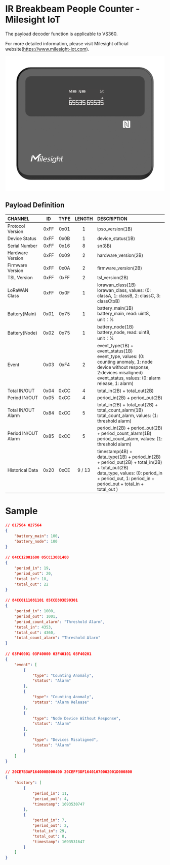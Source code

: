 # IR Breakbeam People Counter - Milesight IoT

The payload decoder function is applicable to VS360.

For more detailed information, please visit Milesight official website(https://www.milesight-iot.com).

![VS360](VS360.png)

## Payload Definition

| CHANNEL             |  ID  | TYPE | LENGTH | DESCRIPTION                                                                                                                                                                                          |
| :------------------ | :--: | :--: | :----: | :--------------------------------------------------------------------------------------------------------------------------------------------------------------------------------------------------- |
| Protocol Version    | 0xFF | 0x01 |   1   | ipso_version(1B)                                                                                                                                                                                     |
| Device Status       | 0xFF | 0x0B |   1   | device_status(1B)                                                                                                                                                                                    |
| Serial Number       | 0xFF | 0x16 |   8   | sn(8B)                                                                                                                                                                                               |
| Hardware Version    | 0xFF | 0x09 |   2   | hardware_version(2B)                                                                                                                                                                                 |
| Firmware Version    | 0xFF | 0x0A |   2   | firmware_version(2B)                                                                                                                                                                                 |
| TSL Version         | 0xFF | 0xFF |   2   | tsl_version(2B)                                                                                                                                                                                      |
| LoRaWAN Class       | 0xFF | 0x0F |   1   | lorawan_class(1B)<br />lorawan_class, values: (0: classA, 1: classB, 2: classC, 3: classCtoB)                                                                                                        |
| Battery(Main)       | 0x01 | 0x75 |   1   | battery_main(1B)<br />battery_main, read: uint8, unit：%                                                                                                                                             |
| Battery(Node)       | 0x02 | 0x75 |   1   | battery_node(1B)<br />battery_node, read: uint8, unit：%                                                                                                                                             |
| Event               | 0x03 | 0xF4 |   2   | event_type(1B) + event_status(1B)<br />event_type, values: (0: counting anomaly, 1: node device without response, 2:devices misaligned)<br />event_status, values: (0: alarm release, 1: alarm)      |
| Total IN/OUT        | 0x04 | 0xCC |   4   | total_in(2B) + total_out(2B)                                                                                                                                                                         |
| Period IN/OUT       | 0x05 | 0xCC |   4   | period_in(2B) + period_out(2B)                                                                                                                                                                       |
| Total IN/OUT Alarm  | 0x84 | 0xCC |   5   | total_in(2B) + total_out(2B) + total_count_alarm(1B)<br />total_count_alarm, values: (1: threshold alarm)                                                                                            |
| Period IN/OUT Alarm | 0x85 | 0xCC |   5   | period_in(2B) + period_out(2B) + period_count_alarm(1B)<br />period_count_alarm, values: (1: threshold alarm)                                                                                        |
| Historical Data     | 0x20 | 0xCE | 9 / 13 | timestamp(4B) + data_type(1B) + period_in(2B) + period_out(2B) + total_in(2B) + total_out(2B)<br />data_type, values: (0: period_in + period_out, 1: period_in + period_out + total_in + total_out ) |

# Sample

```json
// 017564 027564
{
    "battery_main": 100,
    "battery_node": 100
}

// 04CC12001600 05CC13001400
{
    "period_in": 19,
    "period_out": 20,
    "total_in": 18,
    "total_out": 22
}

// 84CC0111081101 85CCE803E90301
{
    "period_in": 1000,
    "period_out": 1001,
    "period_count_alarm": "Threshold Alarm",
    "total_in": 4353,
    "total_out": 4360,
    "total_count_alarm": "Threshold Alarm"
}

// 03F40001 03F40000 03F40101 03F40201
{
    "event": [
        {
            "type": "Counting Anomaly",
            "status": "Alarm"
        },
        {
            "type": "Counting Anomaly",
            "status": "Alarm Release"
        },
        {
            "type": "Node Device Without Response",
            "status": "Alarm"
        },
        {
            "type": "Devices Misaligned",
            "status": "Alarm"
        }
    ]
}

// 20CE7B3AF164000B000400 20CEFF3DF16401070002001D000800
{
    "history": [
        {
            "period_in": 11,
            "period_out": 4,
            "timestamp": 1693530747
        },
        {
            "period_in": 7,
            "period_out": 2,
            "total_in": 29,
            "total_out": 8,
            "timestamp": 1693531647
        }
    ]
}
```

